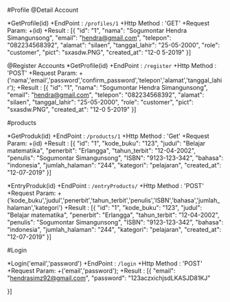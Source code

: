 #Profile
@Detail Account

*GetProfile(id)
+EndPoint : ``/profiles/1``
+Http Method  : 'GET'
+Request Param: +(id)
+Result : [{
	"id": "1",
     "nama": "Sogumontar Hendra Simangunsong",
     "email": "hendra@gmail.com",
     "telepon": "082234568392",
     "alamat": "silaen",
     "tanggal_lahir": "25-05-2000",
     "role": "customer",
     "pict": "sxasdw.PNG",
     "created_at": "12-0 5-2019"
}] 


@Register Accounts
*GetProfile(id)
+EndPoint : ``/register``
+Http Method  : 'POST'
+Request Param: +('nama','email','password','confirm_password','telepon','alamat','tanggal_lahir');
+Result : [{
     "id": "1",
     "nama": "Sogumontar Hendra Simangunsong",
     "email": "hendra@gmail.com",
     "telepon": "082234568392",
     "alamat": "silaen",
     "tanggal_lahir": "25-05-2000",
     "role": "customer",
     "pict": "sxasdw.PNG",
     "created_at": "12-0 5-2019"
}] 

#products

*GetProduk(id)
+EndPoint : ``/products/1``
+Http Method  : 'Get'
+Request Param: +(id)
+Result : [{
	 "id": "1",
     "kode_buku": "123",
     "judul": "Belajar matematika",
     "penerbit": "Erlangga",
     "tahun_terbit": "12-04-2002",
     "penulis": "Sogumontar Simangunsong",
     "ISBN": "9123-123-342",
     "bahasa": "indonesia",
     "jumlah_halaman": "244",
     "kategori": "pelajaran",
     "created_at": "12-07-2019"
}] 

*EntryProduk(id)
+EndPoint : ``/entryProducts/``
+Http Method  : 'POST'
+Request Param: +('kode_buku','judul','penerbit','tahun_terbit','penulis','ISBN','bahasa','jumlah_halaman','kategori')
+Result : [{
      "id": "1",
     "kode_buku": "123",
     "judul": "Belajar matematika",
     "penerbit": "Erlangga",
     "tahun_terbit": "12-04-2002",
     "penulis": "Sogumontar Simangunsong",
     "ISBN": "9123-123-342",
     "bahasa": "indonesia",
     "jumlah_halaman": "244",
     "kategori": "pelajaran",
     "created_at": "12-07-2019"
}] 


#Login

*Login('email','password')
+EndPoint : ``/login``
+Http Method  : 'POST'
+Request Param: +('email','password');
+Result : [{
     "email": "hendrasimz92@gmail.com",
     "password": "123aczxichjsdLKASJD81KJ"
     
}] 
